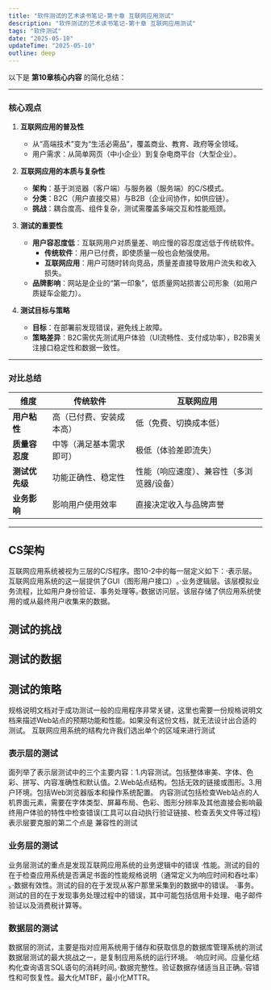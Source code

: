 ```yaml
---
title: "软件测试的艺术读书笔记-第十章 互联网应用测试"
description: "软件测试的艺术读书笔记-第十章 互联网应用测试"
tags: "软件测试"
date: "2025-05-10"
updateTime: "2025-05-10"
outline: deep
---
```


以下是 **第10章核心内容** 的简化总结：

---

### **核心观点**
1. **互联网应用的普及性**  
   - 从“高端技术”变为“生活必需品”，覆盖商业、教育、政府等全领域。  
   - 用户需求：从简单网页（中小企业）到复杂电商平台（大型企业）。  

2. **互联网应用的本质与复杂性**  
   - **架构**：基于浏览器（客户端）与服务器（服务端）的C/S模式。  
   - **分类**：B2C（用户直接交易）与B2B（企业间协作，如供应链）。  
   - **挑战**：耦合度高、组件复杂，测试需覆盖多端交互和性能瓶颈。  

3. **测试的重要性**  
   - **用户容忍度低**：互联网用户对质量差、响应慢的容忍度远低于传统软件。  
     - **传统软件**：用户已付费，即使质量一般也会勉强使用。  
     - **互联网应用**：用户可随时转向竞品，质量差直接导致用户流失和收入损失。  
   - **品牌影响**：网站是企业的“第一印象”，低质量网站损害公司形象（如用户质疑车企能力）。  

4. **测试目标与策略**  
   - **目标**：在部署前发现错误，避免线上故障。  
   - **策略差异**：B2C需优先测试用户体验（UI流畅性、支付成功率），B2B需关注接口稳定性和数据一致性。  

---

### **对比总结**
| **维度**         | **传统软件**                        | **互联网应用**                      |
|------------------|-----------------------------------|-----------------------------------|
| **用户粘性**      | 高（已付费、安装成本高）              | 低（免费、切换成本低）                 |
| **质量容忍度**    | 中等（满足基本需求即可）               | 极低（体验差即流失）                   |
| **测试优先级**    | 功能正确性、稳定性                   | 性能（响应速度）、兼容性（多浏览器/设备）  |
| **业务影响**      | 影响用户使用效率                     | 直接决定收入与品牌声誉                 |

---

## CS架构
互联网应用系统被视为三层的C/S程序。图10-2中的每一层定义如下：·表示层。互联网应用系统的这一层提供了GUI（图形用户接口）​。·业务逻辑层。该层模拟业务流程，比如用户身份验证、事务处理等。·数据访问层。该层存储了供应用系统使用的或从最终用户收集来的数据。

## 测试的挑战


## 测试的数据

## 测试的策略
规格说明文档对于成功测试一般的应用程序非常关键，这里也需要一份规格说明文档来描述Web站点的预期功能和性能。如果没有这份文档，就无法设计出合适的测试。
互联网应用系统的结构允许我们选出单个的区域来进行测试
### 表示层的测试
面列举了表示层测试中的三个主要内容：1.内容测试。包括整体审美、字体、色彩、拼写、内容准确性和默认值。2.Web站点结构。包括无效的链接或图形。3.用户环境。包括Web浏览器版本和操作系统配置。
内容测试包括检查Web站点的人机界面元素，需要在字体类型、屏幕布局、色彩、图形分辨率及其他直接会影响最终用户体验的特性中检查错误(工具可以自动执行验证链接、检查丢失文件等过程)
表示层要克服的第二个点是 兼容性的测试

### 业务层的测试
业务层测试的重点是发现互联网应用系统的业务逻辑中的错误
·性能。测试的目的在于检查应用系统是否满足书面的性能规格说明（通常定义为响应时间和吞吐率）​。·数据有效性。测试的目的在于发现从客户那里采集到的数据中的错误。
·事务。测试的目的在于发现事务处理过程中的错误，其中可能包括信用卡处理、电子邮件验证以及消费税计算等。

### 数据层的测试
数据层的测试，主要是指对应用系统用于储存和获取信息的数据库管理系统的测试
数据层测试的最大挑战之一，是复制应用系统的运行环境。
·响应时间。应量化结构化查询语言SQL语句的消耗时间。·数据完整性。验证数据存储适当且正确。·容错性和可恢复性。最大化MTBF，最小化MTTR。